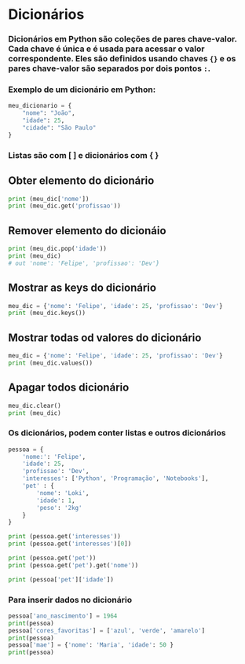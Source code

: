 # Dicionários

### Dicionários em Python são coleções de pares chave-valor. Cada chave é única e é usada para acessar o valor correspondente. Eles são definidos usando chaves `{}` e os pares chave-valor são separados por dois pontos `:`. 

### Exemplo de um dicionário em Python:
```python
meu_dicionario = {
    "nome": "João",
    "idade": 25,
    "cidade": "São Paulo"
}
```
### Listas são com [ ] e dicionários com { }
## Obter elemento do dicionário
```python
print (meu_dic['nome'])
print (meu_dic.get('profissao'))
```

## Remover elemento do dicionáio
```python
print (meu_dic.pop('idade'))
print (meu_dic)
# out 'nome': 'Felipe', 'profissao': 'Dev'}
```

## Mostrar as keys do dicionário
```python
meu_dic = {'nome': 'Felipe', 'idade': 25, 'profissao': 'Dev'}
print (meu_dic.keys())
```

## Mostrar todas od valores do dicionário
```python
meu_dic = {'nome': 'Felipe', 'idade': 25, 'profissao': 'Dev'}
print (meu_dic.values())
```

## Apagar todos dicionário
```python
meu_dic.clear()
print (meu_dic)
```

### Os dicionários, podem conter listas e outros dicionários
```python
pessoa = {
    'nome:': 'Felipe',
    'idade': 25,
    'profissao': 'Dev',
    'interesses': ['Python', 'Programação', 'Notebooks'],
    'pet' : {
        'nome': 'Loki',
        'idade': 1,
        'peso': '2kg'
    }
}

print (pessoa.get('interesses'))
print (pessoa.get('interesses')[0])

print (pessoa.get('pet'))
print (pessoa.get('pet').get('nome'))

print (pessoa['pet']['idade'])
```

### Para inserir dados no dicionário
```python
pessoa['ano_nascimento'] = 1964
print(pessoa)
pessoa['cores_favoritas'] = ['azul', 'verde', 'amarelo']
print(pessoa)
pessoa['mae'] = {'nome': 'Maria', 'idade': 50 }
print(pessoa)
```
